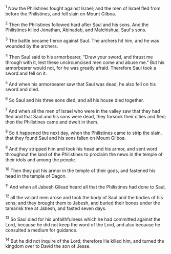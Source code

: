 <sup>1</sup> 
Now the Philistines fought against Israel; and the men of Israel fled from before the Philistines, and fell slain on Mount Gilboa. 

<sup>2</sup> 
Then the Philistines followed hard after Saul and his sons. And the Philistines killed Jonathan, Abinadab, and Malchishua, Saul's sons. 

<sup>3</sup> 
The battle became fierce against Saul. The archers hit him, and he was wounded by the archers. 

<sup>4</sup> 
Then Saul said to his armorbearer, "Draw your sword, and thrust me through with it, lest these uncircumcised men come and abuse me." But his armorbearer would not, for he was greatly afraid. Therefore Saul took a sword and fell on it. 

<sup>5</sup> 
And when his armorbearer saw that Saul was dead, he also fell on his sword and died. 

<sup>6</sup> 
So Saul and his three sons died, and all his house died together. 

<sup>7</sup> 
And when all the men of Israel who were in the valley saw that they had fled and that Saul and his sons were dead, they forsook their cities and fled; then the Philistines came and dwelt in them. 

<sup>8</sup> 
So it happened the next day, when the Philistines came to strip the slain, that they found Saul and his sons fallen on Mount Gilboa. 

<sup>9</sup> 
And they stripped him and took his head and his armor, and sent word throughout the land of the Philistines to proclaim the news in the temple of their idols and among the people. 

<sup>10</sup> 
Then they put his armor in the temple of their gods, and fastened his head in the temple of Dagon. 

<sup>11</sup> 
And when all Jabesh Gilead heard all that the Philistines had done to Saul, 

<sup>12</sup> 
all the valiant men arose and took the body of Saul and the bodies of his sons; and they brought them to Jabesh, and buried their bones under the tamarisk tree at Jabesh, and fasted seven days. 

<sup>13</sup> 
So Saul died for his unfaithfulness which he had committed against the Lord, because he did not keep the word of the Lord, and also because he consulted a medium for guidance. 

<sup>14</sup> 
But he did not inquire of the Lord; therefore He killed him, and turned the kingdom over to David the son of Jesse.